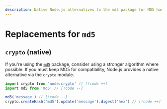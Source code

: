 ```yaml
---
description: Native Node.js alternatives to the md5 package for MD5 hash generation
---
```


# Replacements for `md5`

## `crypto` (native)

If you're using the [`md5`](https://github.com/pvorb/node-md5) package, consider using a stronger algorithm where possible. If you must keep MD5 for compatibility, Node.js provides a native alternative via the `crypto` module.

```ts
import crypto from 'node:crypto' // [!code ++]
import md5 from 'md5' // [!code --]

md5('message') // [!code --]
crypto.createHash('md5').update('message').digest('hex') // [!code ++]
```
